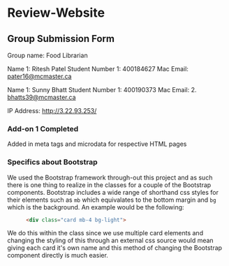 # Review-Website

## Group Submission Form

Group name: Food Librarian

Name 1: Ritesh Patel 
Student Number 1: 400184627
Mac Email: pater16@mcmaster.ca

Name 1: Sunny Bhatt
Student Number 1: 400190373
Mac Email: 2.  bhatts39@mcmaster.ca

IP Address: http://3.22.93.253/

### Add-on 1 Completed
Added in meta tags and microdata for respective HTML pages

### Specifics about Bootstrap
We used the Bootstrap framework through-out this project and as such there
is one thing to realize in the classes for a couple of the Bootstrap components. Bootstrap includes a wide range of shorthand css styles for their elements such as `mb` which equivalates to the bottom margin and `bg` which is the background. An example would be the following:
```html
      <div class="card mb-4 bg-light">
```
We do this within the class since we use multiple card elements and changing the 
styling of this through an external css source would mean giving each card it's own name and this method of changing the Bootstrap component directly is much easier.
